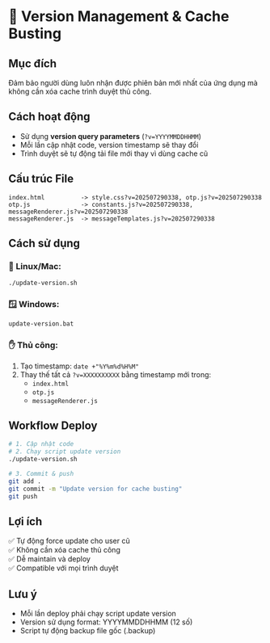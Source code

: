 # 🔄 Version Management & Cache Busting

## Mục đích
Đảm bảo người dùng luôn nhận được phiên bản mới nhất của ứng dụng mà không cần xóa cache trình duyệt thủ công.

## Cách hoạt động
- Sử dụng **version query parameters** (`?v=YYYYMMDDHHMM`)
- Mỗi lần cập nhật code, version timestamp sẽ thay đổi
- Trình duyệt sẽ tự động tải file mới thay vì dùng cache cũ

## Cấu trúc File
```
index.html          -> style.css?v=202507290338, otp.js?v=202507290338
otp.js              -> constants.js?v=202507290338, messageRenderer.js?v=202507290338  
messageRenderer.js  -> messageTemplates.js?v=202507290338
```

## Cách sử dụng

### 🐧 Linux/Mac:
```bash
./update-version.sh
```

### 🪟 Windows:
```cmd
update-version.bat
```

### ✋ Thủ công:
1. Tạo timestamp: `date +"%Y%m%d%H%M"`
2. Thay thế tất cả `?v=XXXXXXXXXX` bằng timestamp mới trong:
   - `index.html`
   - `otp.js` 
   - `messageRenderer.js`

## Workflow Deploy

```bash
# 1. Cập nhật code
# 2. Chạy script update version
./update-version.sh

# 3. Commit & push
git add .
git commit -m "Update version for cache busting"
git push
```

## Lợi ích
✅ Tự động force update cho user cũ  
✅ Không cần xóa cache thủ công  
✅ Dễ maintain và deploy  
✅ Compatible với mọi trình duyệt  

## Lưu ý
- Mỗi lần deploy phải chạy script update version
- Version sử dụng format: YYYYMMDDHHMM (12 số)
- Script tự động backup file gốc (.backup)